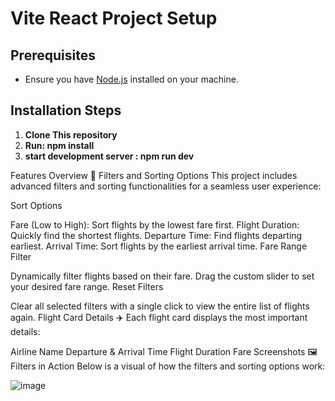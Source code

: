 # Vite React Project Setup

## Prerequisites
- Ensure you have [Node.js](https://nodejs.org/) installed on your machine.

## Installation Steps

1. **Clone This repository**
2. **Run: npm install**
3. **start development server : npm run dev**

 Features Overview 🌟
Filters and Sorting Options
This project includes advanced filters and sorting functionalities for a seamless user experience:

Sort Options

Fare (Low to High): Sort flights by the lowest fare first.
Flight Duration: Quickly find the shortest flights.
Departure Time: Find flights departing earliest.
Arrival Time: Sort flights by the earliest arrival time.
Fare Range Filter

Dynamically filter flights based on their fare.
Drag the custom slider to set your desired fare range.
Reset Filters

Clear all selected filters with a single click to view the entire list of flights again.
Flight Card Details ✈️
Each flight card displays the most important details:

Airline Name
Departure & Arrival Time
Flight Duration
Fare
Screenshots 🖼️
Filters in Action
Below is a visual of how the filters and sorting options work:
    
![image](https://github.com/user-attachments/assets/711bb2a5-4b56-48f2-9ad7-fc6113f6bdfc)
